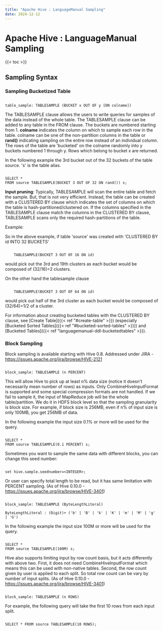```yaml
---
title: "Apache Hive : LanguageManual Sampling"
date: 2024-12-12
---
```


# Apache Hive : LanguageManual Sampling

{{< toc >}}

## Sampling Syntax

### Sampling Bucketized Table

```

table_sample: TABLESAMPLE (BUCKET x OUT OF y [ON colname])

```

The TABLESAMPLE clause allows the users to write queries for samples of the data instead of the whole table. The TABLESAMPLE clause can be added to any table in the FROM clause. The buckets are numbered starting from 1. **colname** indicates the column on which to sample each row in the table. colname can be one of the non-partition columns in the table or **rand()** indicating sampling on the entire row instead of an individual column. The rows of the table are 'bucketed' on the colname randomly into y buckets numbered 1 through y. Rows which belong to bucket x are returned.

In the following example the 3rd bucket out of the 32 buckets of the table source. 's' is the table alias.

```

SELECT *
FROM source TABLESAMPLE(BUCKET 3 OUT OF 32 ON rand()) s;

```

**Input pruning**: Typically, TABLESAMPLE will scan the entire table and fetch the sample. But, that is not very efficient. Instead, the table can be created with a CLUSTERED BY clause which indicates the set of columns on which the table is hash-partitioned/clustered on. If the columns specified in the TABLESAMPLE clause match the columns in the CLUSTERED BY clause, TABLESAMPLE scans only the required hash-partitions of the table.

Example:

So in the above example, if table 'source' was created with 'CLUSTERED BY id INTO 32 BUCKETS'

```

    TABLESAMPLE(BUCKET 3 OUT OF 16 ON id)

```

would pick out the 3rd and 19th clusters as each bucket would be composed of (32/16)=2 clusters.

On the other hand the tablesample clause

```

    TABLESAMPLE(BUCKET 3 OUT OF 64 ON id)

```

would pick out half of the 3rd cluster as each bucket would be composed of (32/64)=1/2 of a cluster.

For information about creating bucketed tables with the CLUSTERED BY clause, see [Create Table]({{< ref "#create-table" >}}) (especially [Bucketed Sorted Tables]({{< ref "#bucketed-sorted-tables" >}})) and [Bucketed Tables]({{< ref "languagemanual-ddl-bucketedtables" >}}).

### Block Sampling

Block sampling is available starting with Hive 0.8. Addressed under JIRA - <https://issues.apache.org/jira/browse/HIVE-2121>

```

block_sample: TABLESAMPLE (n PERCENT)

```

This will allow Hive to pick up at least n% data size (notice it doesn't necessarily mean number of rows) as inputs. Only CombineHiveInputFormat is supported and some special compression formats are not handled. If we fail to sample it, the input of MapReduce job will be the whole table/partition. We do it in HDFS block level so that the sampling granularity is block size. For example, if block size is 256MB, even if n% of input size is only 100MB, you get 256MB of data.

In the following example the input size 0.1% or more will be used for the query.

```

SELECT *
FROM source TABLESAMPLE(0.1 PERCENT) s;

```

Sometimes you want to sample the same data with different blocks, you can change this seed number:

```

set hive.sample.seednumber=<INTEGER>;

```

Or user can specify total length to be read, but it has same limitation with PERCENT sampling. (As of Hive 0.10.0 - <https://issues.apache.org/jira/browse/HIVE-3401>)

```

block_sample: TABLESAMPLE (ByteLengthLiteral)

ByteLengthLiteral : (Digit)+ ('b' | 'B' | 'k' | 'K' | 'm' | 'M' | 'g' | 'G')

```

In the following example the input size 100M or more will be used for the query.

```

SELECT *
FROM source TABLESAMPLE(100M) s;

```

Hive also supports limiting input by row count basis, but it acts differently with above two. First, it does not need CombineHiveInputFormat which means this can be used with non-native tables. Second, the row count given by user is applied to each split. So total row count can be vary by number of input splits. (As of Hive 0.10.0 - <https://issues.apache.org/jira/browse/HIVE-3401>)

```

block_sample: TABLESAMPLE (n ROWS)

```

For example, the following query will take the first 10 rows from each input split.

```

SELECT * FROM source TABLESAMPLE(10 ROWS);

```

 

 

